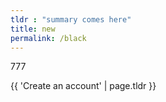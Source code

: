 ```yaml
---
tldr : "summary comes here"
title: new
permalink: /black
---
```


777

{{ 'Create an account' | page.tldr }} 
